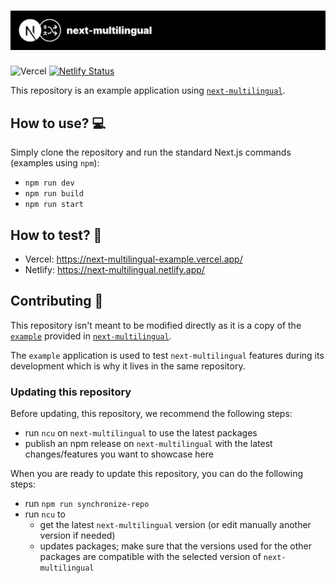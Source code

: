 # ![next-multilingual](./next-multilingual-banner.svg)

![Vercel](https://therealsujitk-vercel-badge.vercel.app/?app=next-multilingual-example)
[![Netlify Status](https://api.netlify.com/api/v1/badges/daa36264-dcf3-4a84-bfed-63af73e35adb/deploy-status)](https://app.netlify.com/sites/next-multilingual/deploys)

This repository is an example application using [`next-multilingual`](https://github.com/Avansai/next-multilingual).

## How to use? 💻

Simply clone the repository and run the standard Next.js commands (examples using `npm`):

- `npm run dev`
- `npm run build`
- `npm run start`

## How to test? 🧪

- Vercel: https://next-multilingual-example.vercel.app/
- Netlify: https://next-multilingual.netlify.app/

## Contributing 💨

This repository isn't meant to be modified directly as it is a copy of the [`example`](https://github.com/Avansai/next-multilingual/tree/main/example) provided in [`next-multilingual`](https://github.com/Avansai/next-multilingual).

The `example` application is used to test `next-multilingual` features during its development which is why it lives in the same repository.

### Updating this repository

Before updating, this repository, we recommend the following steps:

- run `ncu` on `next-multilingual` to use the latest packages
- publish an npm release on `next-multilingual` with the latest changes/features you want to showcase here

When you are ready to update this repository, you can do the following steps:

- run `npm run synchronize-repo`
- run `ncu` to 
    - get the latest `next-multilingual` version (or edit manually another version if needed)
    - updates packages; make sure that the versions used for the other packages are compatible with the selected version of `next-multilingual`